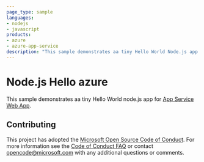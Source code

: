 ```yaml
---
page_type: sample
languages:
- nodejs
- javascript
products:
- azure
- azure-app-service
description: "This sample demonstrates aa tiny Hello World Node.js app for Azure App Service."
---
```


# Node.js Hello azure

This sample demonstrates aa tiny Hello World node.js app for [App Service Web App](https://docs.microsoft.com/azure/app-service-web).

## Contributing

This project has adopted the [Microsoft Open Source Code of Conduct](https://opensource.microsoft.com/codeofconduct/). For more information see the [Code of Conduct FAQ](https://opensource.microsoft.com/codeofconduct/faq/) or contact [opencode@microsoft.com](mailto:opencode@microsoft.com) with any additional questions or comments.
